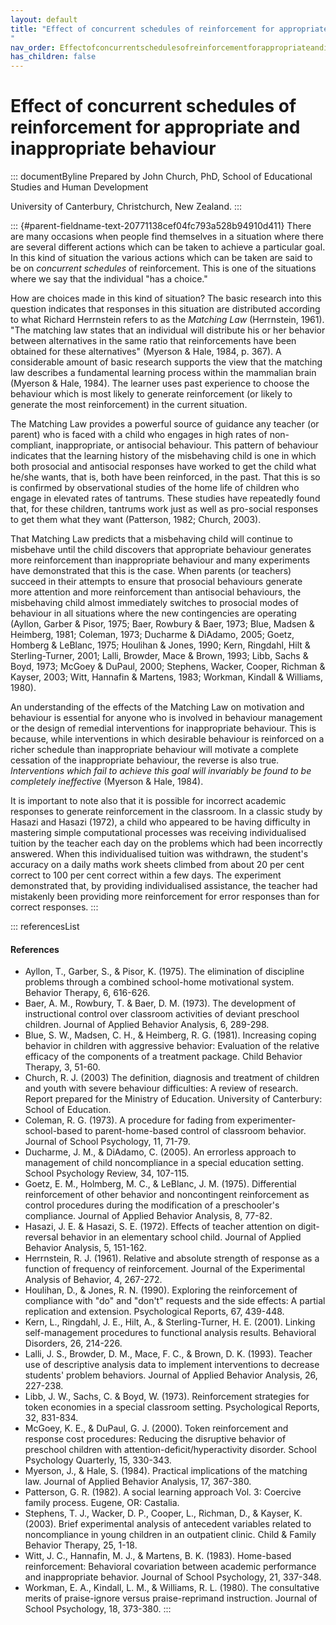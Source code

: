 ```yaml
---
layout: default
title: "Effect of concurrent schedules of reinforcement for appropriate and inappropriate behaviour 
"
nav_order: Effectofconcurrentschedulesofreinforcementforappropriateandinappropriatebehaviour
has_children: false
---
```

# Effect of concurrent schedules of reinforcement for appropriate and inappropriate behaviour 


::: documentByline
Prepared by John Church, PhD, School of Educational Studies and Human
Development

University of Canterbury, Christchurch, New Zealand.
:::

::: {#parent-fieldname-text-20771138cef04fc793a528b94910d411}
There are many occasions when people find themselves in a situation
where there are several different actions which can be taken to achieve
a particular goal. In this kind of situation the various actions which
can be taken are said to be on *concurrent schedules* of reinforcement.
This is one of the situations where we say that the individual "has a
choice."

How are choices made in this kind of situation? The basic research into
this question indicates that responses in this situation are distributed
according to what Richard Herrnstein refers to as the *Matching Law*
(Herrnstein, 1961). "The matching law states that an individual will
distribute his or her behavior between alternatives in the same ratio
that reinforcements have been obtained for these alternatives" (Myerson
& Hale, 1984, p. 367). A considerable amount of basic research supports
the view that the matching law describes a fundamental learning process
within the mammalian brain (Myerson & Hale, 1984). The learner uses past
experience to choose the behaviour which is most likely to generate
reinforcement (or likely to generate the most reinforcement) in the
current situation.

The Matching Law provides a powerful source of guidance any teacher (or
parent) who is faced with a child who engages in high rates of
non-compliant, inappropriate, or antisocial behaviour. This pattern of
behaviour indicates that the learning history of the misbehaving child
is one in which both prosocial and antisocial responses have worked to
get the child what he/she wants, that is, both have been reinforced, in
the past. That this is so is confirmed by observational studies of the
home life of children who engage in elevated rates of tantrums. These
studies have repeatedly found that, for these children, tantrums work
just as well as pro-social responses to get them what they want
(Patterson, 1982; Church, 2003).

That Matching Law predicts that a misbehaving child will continue to
misbehave until the child discovers that appropriate behaviour generates
more reinforcement than inappropriate behaviour and many experiments
have demonstrated that this is the case. When parents (or teachers)
succeed in their attempts to ensure that prosocial behaviours generate
more attention and more reinforcement than antisocial behaviours, the
misbehaving child almost immediately switches to prosocial modes of
behaviour in all situations where the new contingencies are operating
(Ayllon, Garber & Pisor, 1975; Baer, Rowbury & Baer, 1973; Blue, Madsen
& Heimberg, 1981; Coleman, 1973; Ducharme & DiAdamo, 2005; Goetz,
Homberg & LeBlanc, 1975; Houlihan & Jones, 1990; Kern, Ringdahl, Hilt &
Sterling-Turner, 2001; Lalli, Browder, Mace & Brown, 1993; Libb, Sachs &
Boyd, 1973; McGoey & DuPaul, 2000; Stephens, Wacker, Cooper, Richman &
Kayser, 2003; Witt, Hannafin & Martens, 1983; Workman, Kindall &
Williams, 1980).

An understanding of the effects of the Matching Law on motivation and
behaviour is essential for anyone who is involved in behaviour
management or the design of remedial interventions for inappropriate
behaviour. This is because, while interventions in which desirable
behaviour is reinforced on a richer schedule than inappropriate
behaviour will motivate a complete cessation of the inappropriate
behaviour, the reverse is also true. *Interventions which fail to
achieve this goal will invariably be found to be completely ineffective*
(Myerson & Hale, 1984).

It is important to note also that it is possible for incorrect academic
responses to generate reinforcement in the classroom. In a classic study
by Hasazi and Hasazi (1972), a child who appeared to be having
difficulty in mastering simple computational processes was receiving
individualised tuition by the teacher each day on the problems which had
been incorrectly answered. When this individualised tuition was
withdrawn, the student\'s accuracy on a daily maths work sheets climbed
from about 20 per cent correct to 100 per cent correct within a few
days. The experiment demonstrated that, by providing individualised
assistance, the teacher had mistakenly been providing more reinforcement
for error responses than for correct responses.
:::

::: referencesList
#### References

-   Ayllon, T., Garber, S., & Pisor, K. (1975). The elimination of
    discipline problems through a combined school-home motivational
    system. Behavior Therapy, 6, 616-626.
-   Baer, A. M., Rowbury, T. & Baer, D. M. (1973). The development of
    instructional control over classroom activities of deviant preschool
    children. Journal of Applied Behavior Analysis, 6, 289-298.
-   Blue, S. W., Madsen, C. H., & Heimberg, R. G. (1981). Increasing
    coping behavior in children with aggressive behavior: Evaluation of
    the relative efficacy of the components of a treatment package.
    Child Behavior Therapy, 3, 51-60.
-   Church, R. J. (2003) The definition, diagnosis and treatment of
    children and youth with severe behaviour difficulties: A review of
    research. Report prepared for the Ministry of Education. University
    of Canterbury: School of Education.
-   Coleman, R. G. (1973). A procedure for fading from
    experimenter-school-based to parent-home-based control of classroom
    behavior. Journal of School Psychology, 11, 71-79.
-   Ducharme, J. M., & DiAdamo, C. (2005). An errorless approach to
    management of child noncompliance in a special education setting.
    School Psychology Review, 34, 107-115.
-   Goetz, E. M., Holmberg, M. C., & LeBlanc, J. M. (1975). Differential
    reinforcement of other behavior and noncontingent reinforcement as
    control procedures during the modification of a preschooler\'s
    compliance. Journal of Applied Behavior Analysis, 8, 77-82.
-   Hasazi, J. E. & Hasazi, S. E. (1972). Effects of teacher attention
    on digit-reversal behavior in an elementary school child. Journal of
    Applied Behavior Analysis, 5, 151-162.
-   Herrnstein, R. J. (1961). Relative and absolute strength of response
    as a function of frequency of reinforcement. Journal of the
    Experimental Analysis of Behavior, 4, 267-272.
-   Houlihan, D., & Jones, R. N. (1990). Exploring the reinforcement of
    compliance with \"do\" and \"don\'t\" requests and the side effects:
    A partial replication and extension. Psychological Reports, 67,
    439-448.
-   Kern, L., Ringdahl, J. E., Hilt, A., & Sterling-Turner, H. E.
    (2001). Linking self-management procedures to functional analysis
    results. Behavioral Disorders, 26, 214-226.
-   Lalli, J. S., Browder, D. M., Mace, F. C., & Brown, D. K. (1993).
    Teacher use of descriptive analysis data to implement interventions
    to decrease students\' problem behaviors. Journal of Applied
    Behavior Analysis, 26, 227-238.
-   Libb, J. W., Sachs, C. & Boyd, W. (1973). Reinforcement strategies
    for token economies in a special classroom setting. Psychological
    Reports, 32, 831-834.
-   McGoey, K. E., & DuPaul, G. J. (2000). Token reinforcement and
    response cost procedures: Reducing the disruptive behavior of
    preschool children with attention-deficit/hyperactivity disorder.
    School Psychology Quarterly, 15, 330-343.
-   Myerson, J., & Hale, S. (1984). Practical implications of the
    matching law. Journal of Applied Behavior Analysis, 17, 367-380.
-   Patterson, G. R. (1982). A social learning approach Vol. 3: Coercive
    family process. Eugene, OR: Castalia.
-   Stephens, T. J., Wacker, D. P., Cooper, L., Richman, D., &
    Kayser, K. (2003). Brief experimental analysis of antecedent
    variables related to noncompliance in young children in an
    outpatient clinic. Child & Family Behavior Therapy, 25, 1-18.
-   Witt, J. C., Hannafin, M. J., & Martens, B. K. (1983). Home-based
    reinforcement: Behavioral covariation between academic performance
    and inappropriate behavior. Journal of School Psychology, 21,
    337-348.
-   Workman, E. A., Kindall, L. M., & Williams, R. L. (1980). The
    consultative merits of praise-ignore versus praise-reprimand
    instruction. Journal of School Psychology, 18, 373-380.
:::

